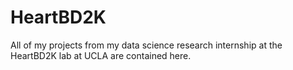 # HeartBD2K
All of my projects from my data science research internship at the HeartBD2K lab at UCLA are contained here.
